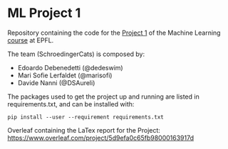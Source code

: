 # ML Project 1

Repository containing the code for the [Project 1](https://github.com/epfml/ML_course/blob/master/projects/project1/project1_description.pdf) of the Machine Learning [course](https://www.epfl.ch/labs/mlo/machine-learning-cs-433/) at EPFL.

The team (SchroedingerCats) is composed by:

- Edoardo Debenedetti (@dedeswim)
- Mari Sofie Lerfaldet (@marisofi)
- Davide Nanni (@DSAureli)

The packages used to get the project up and running are listed in requirements.txt, and can be installed with:

```shell
pip install --user --requirement requirements.txt
```

Overleaf containing the LaTex report for the Project: https://www.overleaf.com/project/5d9efa0c65fb98000163917d
